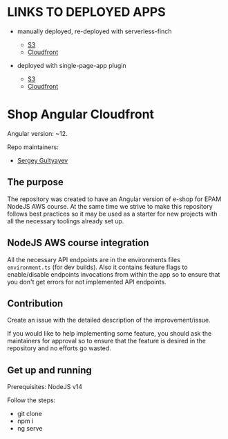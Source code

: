 # LINKS TO DEPLOYED APPS

- manually deployed, re-deployed with serverless-finch

  - [S3](http://someqa-task2-manual.s3-website-eu-west-1.amazonaws.com/)
  - [Cloudfront](https://d1n8osptxdcl70.cloudfront.net)

- deployed with single-page-app plugin
  - [S3](http://someqa-task2-single-app.s3-website-us-east-1.amazonaws.com//)
  - [Cloudfront](https://d230bjekvyrwh7.cloudfront.net)

# Shop Angular Cloudfront

Angular version: ~12.

Repo maintainers:

- [Sergey Gultyayev](https://github.com/gultyaev)

## The purpose

The repository was created to have an Angular version of e-shop for EPAM NodeJS AWS course. At the same time we strive to make this repository follows best practices so it may be used as a starter for new projects with all the necessary toolings already set up.

## NodeJS AWS course integration

All the necessary API endpoints are in the environments files `environment.ts` (for dev builds). Also it contains feature flags to enable/disable endpoints invocations from within the app so to ensure that you don't get errors for not implemented API endpoints.

## Contribution

Create an issue with the detailed description of the improvement/issue.

If you would like to help implementing some feature, you should ask the maintainers for approval so to ensure that the feature is desired in the repository and no efforts go wasted.

## Get up and running

Prerequisites: NodeJS v14

Follow the steps:

- git clone
- npm i
- ng serve
